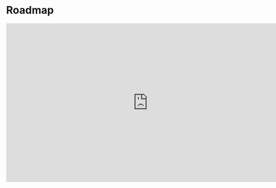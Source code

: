 # **Roadmap**

<iframe width="768" height="432" src="https://miro.com/app/live-embed/uXjVKdx5xvA=/?moveToViewport=-7559,-4388,13554,6489&embedId=661912071924" frameborder="0" scrolling="no" allow="fullscreen; clipboard-read; clipboard-write" allowfullscreen></iframe>